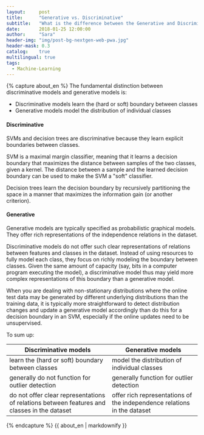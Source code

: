 ```yaml
---
layout:     post
title:      "Generative vs. Discriminative"
subtitle:   "What is the difference between the Generative and Discriminative models"
date:       2018-01-25 12:00:00
author:     "Sara"
header-img: "img/post-bg-nextgen-web-pwa.jpg"
header-mask: 0.3
catalog:    true
multilingual: true
tags:
  - Machine-Learning
---
```


<div class="zh post-container">
{% capture about_en %}
The fundamental distinction between discriminative models and generative models is:

* Discriminative models learn the (hard or soft) boundary between classes
* Generative models model the distribution of individual classes

#### Discriminative

SVMs and decision trees are discriminative because they learn explicit boundaries between classes. 

SVM is a maximal margin classifier, meaning that it learns a decision boundary that maximizes the distance between samples of the two classes, given a kernel. The distance between a sample and the learned decision boundary can be used to make the SVM a "soft" classifier. 

Decision trees learn the decision boundary by recursively partitioning the space in a manner that maximizes the information gain (or another criterion).

#### Generative

Generative models are typically specified as probabilistic graphical models. They offer rich representations of the independence relations in the dataset.

Discriminative models do not offer such clear representations of relations between features and classes in the dataset. Instead of using resources to fully model each class, they focus on richly modeling the boundary between classes. Given the same amount of capacity (say, bits in a computer program executing the model), a discriminative model thus may yield more complex representations of this boundary than a generative model.

When you are dealing with non-stationary distributions where the online test data may be generated by different underlying distributions than the training data, it is typically more straightforward to detect distribution changes and update a generative model accordingly than do this for a decision boundary in an SVM, especially if the online updates need to be unsupervised. 

To sum up:

| Discriminative models | Generative models |
| ------------- | ------------- |
| learn the (hard or soft) boundary between classes  | model the distribution of individual classes  |
| generally do not function for outlier detection  | generally function for outlier detection  |
| do not offer clear representations of relations between features and classes in the dataset  | offer rich representations of the independence relations in the dataset  | 

{% endcapture %}
{{ about_en | markdownify }}
</div>

<div class="en post-container">

</div>